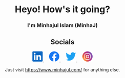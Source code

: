 <div align="center">

# Heyo! How's it going?

<h3>I'm Minhajul Islam (MinhaJ)</h3>

<!-- [![WakaTime Badge](https://wakatime.com/badge/user/16f921d3-bae9-4c22-aba7-3f28247d6dba.svg?style=for-the-badge)](https://wakatime.com/@minhajul_im)

[![WakaTime Coding Time](https://github-readme-stats.vercel.app/api/wakatime?username=jNaimXIII&hide_title=true&theme=transparent&layout=compact&langs_count=12&range=all_time)](https://wakatime.com/@minhajul_im)

[![LeetCode Stats](https://leetcard.jacoblin.cool/jNaimXIII?theme=light&font=Roboto)](https://leetcode.com/minhajul-im/) -->

## Socials

<a target="_blank" href="https://www.linkedin.com/in/minhajul-im/">
    <img alt="LinkedIn" src="docs/images/linkedin.svg" height="32" />
</a>
&nbsp; &nbsp;
<a target="_blank" href="https://www.facebook.com/minhajul.im">
    <img alt="Facebook" src="docs/images/Facebook.svg" height="32" />
</a>
&nbsp; &nbsp;
<a  target="_blank" href="https://twitter.com/minhajul_im">
    <img alt="Twitter"src="docs/images/twitter.svg" height="32" />
</a>
&nbsp; &nbsp;
<a  target="_blank" href="https://www.instagram.com/minhajul.im/">
    <img alt="Discord"src="docs/images/Instagram.svg" height="32" />
</a>

Just visit <https://www.minhajul.com/> for anything else.

</div>
